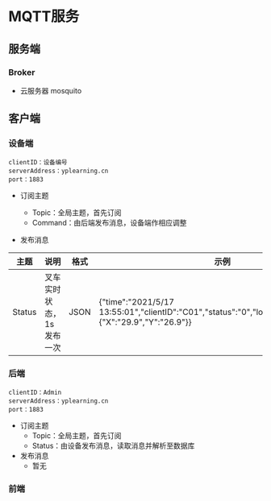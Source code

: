 # MQTT服务

## 服务端

### Broker

- 云服务器 mosquito

## 客户端

### 设备端

```
clientID：设备编号
serverAddress：yplearning.cn
port：1883
```

- 订阅主题
  - Topic：全局主题，首先订阅
  - Command：由后端发布消息，设备端作相应调整

- 发布消息

| 主题   | 说明                     | 格式 | 示例                                                         |
| ------ | ------------------------ | ---- | ------------------------------------------------------------ |
| Status | 叉车实时状态，1s发布一次 | JSON | {"time":"2021/5/17 13:55:01","clientID":"C01","status":"0","load":"50.1","position":{"X":"29.9","Y":"26.9"}} |

### 后端

```
clientID：Admin
serverAddress：yplearning.cn
port：1883
```

- 订阅主题
  - Topic：全局主题，首先订阅
  - Status：由设备发布消息，读取消息并解析至数据库
- 发布消息
  - 暂无

### 前端

























